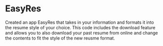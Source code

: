 # EasyRes
Created an app EasyRes that takes in your information and formats it into the resume style of your choice. This code includes the download feature and allows you to also download your past resume from online and change the contents to fit the style of the new reusme format.
